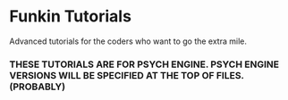 # Funkin Tutorials

Advanced tutorials for the coders who want to go the extra mile.

### THESE TUTORIALS ARE FOR PSYCH ENGINE. PSYCH ENGINE VERSIONS WILL BE SPECIFIED AT THE TOP OF FILES. (PROBABLY)